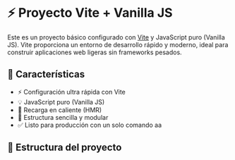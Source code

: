 # ⚡ Proyecto Vite + Vanilla JS

Este es un proyecto básico configurado con [Vite](https://vitejs.dev/) y JavaScript puro (Vanilla JS). Vite proporciona un entorno 
de desarrollo rápido y moderno, ideal para construir aplicaciones web ligeras sin frameworks pesados.

## 🚀 Características

- ⚡ Configuración ultra rápida con Vite
- 💡 JavaScript puro (Vanilla JS)
- 🔄 Recarga en caliente (HMR)
- 📁 Estructura sencilla y modular
- ✅ Listo para producción con un solo comando aa

## 📁 Estructura del proyecto

